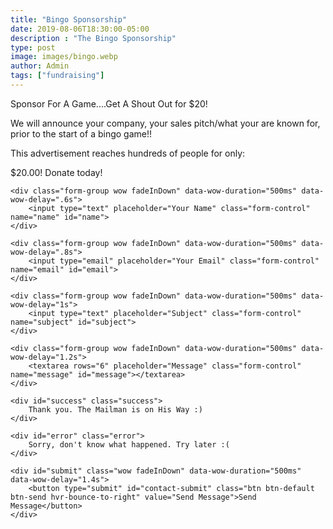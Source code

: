 ```yaml
---
title: "Bingo Sponsorship"
date: 2019-08-06T18:30:00-05:00
description : "The Bingo Sponsorship"
type: post
image: images/bingo.webp
author: Admin
tags: ["fundraising"]
---
```


Sponsor For A Game....Get A Shout Out for $20!

We will announce your company, your sales pitch/what your are known for, prior to the start of a bingo game!!

This advertisement reaches hundreds of people for only:

$20.00! Donate today!

<form id="contact-form" method="#" action="#" role="form">

    <div class="form-group wow fadeInDown" data-wow-duration="500ms" data-wow-delay=".6s">
        <input type="text" placeholder="Your Name" class="form-control" name="name" id="name">
    </div>

    <div class="form-group wow fadeInDown" data-wow-duration="500ms" data-wow-delay=".8s">
        <input type="email" placeholder="Your Email" class="form-control" name="email" id="email">
    </div>

    <div class="form-group wow fadeInDown" data-wow-duration="500ms" data-wow-delay="1s">
        <input type="text" placeholder="Subject" class="form-control" name="subject" id="subject">
    </div>

    <div class="form-group wow fadeInDown" data-wow-duration="500ms" data-wow-delay="1.2s">
        <textarea rows="6" placeholder="Message" class="form-control" name="message" id="message"></textarea>
    </div>

    <div id="success" class="success">
        Thank you. The Mailman is on His Way :)
    </div>

    <div id="error" class="error">
        Sorry, don't know what happened. Try later :(
    </div>

    <div id="submit" class="wow fadeInDown" data-wow-duration="500ms" data-wow-delay="1.4s">
        <button type="submit" id="contact-submit" class="btn btn-default btn-send hvr-bounce-to-right" value="Send Message">Send Message</button>
    </div>
</form>
